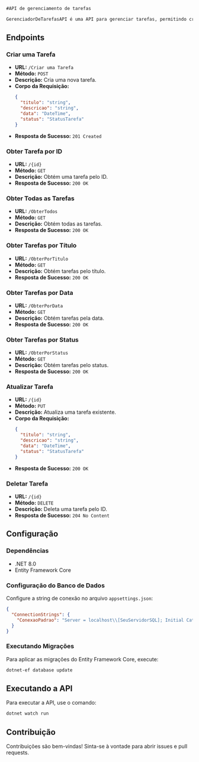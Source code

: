 ```markdown
#API de gerenciamento de tarefas

GerenciadorDeTarefasAPI é uma API para gerenciar tarefas, permitindo criar, atualizar, deletar e consultar tarefas com base em diferentes critérios. Este projeto me ajudou a aprofundar meus conhecimentos em .NET, Entity Framework Core, além de banco de dados SQL.

```

## Endpoints

### Criar uma Tarefa

- **URL:** `/Criar uma Tarefa`
- **Método:** `POST`
- **Descrição:** Cria uma nova tarefa.
- **Corpo da Requisição:**
  ```json
  {
    "titulo": "string",
    "descricao": "string",
    "data": "DateTime",
    "status": "StatusTarefa"
  }
  ```
- **Resposta de Sucesso:** `201 Created`

### Obter Tarefa por ID

- **URL:** `/{id}`
- **Método:** `GET`
- **Descrição:** Obtém uma tarefa pelo ID.
- **Resposta de Sucesso:** `200 OK`

### Obter Todas as Tarefas

- **URL:** `/ObterTodos`
- **Método:** `GET`
- **Descrição:** Obtém todas as tarefas.
- **Resposta de Sucesso:** `200 OK`

### Obter Tarefas por Título

- **URL:** `/ObterPorTitulo`
- **Método:** `GET`
- **Descrição:** Obtém tarefas pelo título.
- **Resposta de Sucesso:** `200 OK`

### Obter Tarefas por Data

- **URL:** `/ObterPorData`
- **Método:** `GET`
- **Descrição:** Obtém tarefas pela data.
- **Resposta de Sucesso:** `200 OK`

### Obter Tarefas por Status

- **URL:** `/ObterPorStatus`
- **Método:** `GET`
- **Descrição:** Obtém tarefas pelo status.
- **Resposta de Sucesso:** `200 OK`

### Atualizar Tarefa

- **URL:** `/{id}`
- **Método:** `PUT`
- **Descrição:** Atualiza uma tarefa existente.
- **Corpo da Requisição:**
  ```json
  {
    "titulo": "string",
    "descricao": "string",
    "data": "DateTime",
    "status": "StatusTarefa"
  }
  ```
- **Resposta de Sucesso:** `200 OK`

### Deletar Tarefa

- **URL:** `/{id}`
- **Método:** `DELETE`
- **Descrição:** Deleta uma tarefa pelo ID.
- **Resposta de Sucesso:** `204 No Content`

## Configuração

### Dependências

- .NET 8.0
- Entity Framework Core

### Configuração do Banco de Dados

Configure a string de conexão no arquivo `appsettings.json`:

```json
{
  "ConnectionStrings": {
    "ConexaoPadrao": "Server = localhost\\[SeuServidorSQL]; Initial Catalog = [NomeDaSuaContext]; Integrated Security = True"
  }
}
```

### Executando Migrações

Para aplicar as migrações do Entity Framework Core, execute:

```sh
dotnet-ef database update
```

## Executando a API

Para executar a API, use o comando:

```sh
dotnet watch run
```

## Contribuição

Contribuições são bem-vindas! Sinta-se à vontade para abrir issues e pull requests.
